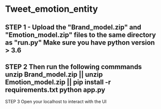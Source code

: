 # Tweet_emotion_entity
STEP 1 -
Upload the "Brand_model.zip" and "Emotion_model.zip" files to the same directory as "run.py"
Make sure you have python version > 3.6
-----------------------------
STEP 2
Then run the following commmands
unzip Brand_model.zip || unzip Emotion_model.zip || pip install -r requirements.txt
python app.py
--------------------------
STEP 3
Open your localhost to interact with the UI

